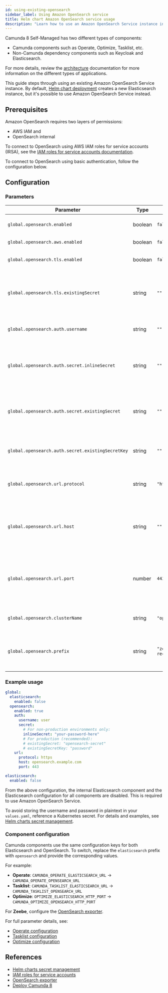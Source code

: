 ```yaml
---
id: using-existing-opensearch
sidebar_label: Using Amazon OpenSearch service
title: Helm chart Amazon OpenSearch service usage
description: "Learn how to use an Amazon OpenSearch Service instance in Camunda 8 Self-Managed deployment."
---
```


Camunda 8 Self-Managed has two different types of components:

- Camunda components such as Operate, Optimize, Tasklist, etc.
- Non-Camunda dependency components such as Keycloak and Elasticsearch.

For more details, review the [architecture](/self-managed/about-self-managed.md#architecture) documentation for more information on the different types of applications.

This guide steps through using an existing Amazon OpenSearch Service instance. By default, [Helm chart deployment](/self-managed/setup/overview.md) creates a new Elasticsearch instance, but it's possible to use Amazon OpenSearch Service instead.

## Prerequisites

Amazon OpenSearch requires two layers of permissions:

- AWS IAM and
- OpenSearch internal

To connect to OpenSearch using AWS IAM roles for service accounts (IRSA), see the [IAM roles for service accounts documentation](/self-managed/deployment/helm/cloud-providers/amazon/amazon-eks/terraform-setup.md#opensearch-module-setup).

To connect to OpenSearch using basic authentication, follow the configuration below.

## Configuration

### Parameters

| Parameter                                         | Type    | Default          | Description                                                                        |
| ------------------------------------------------- | ------- | ---------------- | ---------------------------------------------------------------------------------- |
| `global.opensearch.enabled`                       | boolean | `false`          | Enable external OpenSearch                                                         |
| `global.opensearch.aws.enabled`                   | boolean | `false`          | Enable AWS IRSA                                                                    |
| `global.opensearch.tls.enabled`                   | boolean | `false`          | Enable TLS for external OpenSearch                                                 |
| `global.opensearch.tls.existingSecret`            | string  | `""`             | Provide an already existing TLS secret for connecting to external OpenSearch       |
| `global.opensearch.auth.username`                 | string  | `""`             | The username for external OpenSearch                                               |
| `global.opensearch.auth.secret.inlineSecret`      | string  | `""`             | Provide the password as a plain-text value for non-production usage                |
| `global.opensearch.auth.secret.existingSecret`    | string  | `""`             | Reference an existing Kubernetes Secret containing the password                    |
| `global.opensearch.auth.secret.existingSecretKey` | string  | `""`             | Define the key within the existing secret object                                   |
| `global.opensearch.url.protocol`                  | string  | `"https"`        | Define the external OpenSearch access protocol                                     |
| `global.opensearch.url.host`                      | string  | `""`             | Define the external OpenSearch host, ideally the service name inside the namespace |
| `global.opensearch.url.port`                      | number  | `443`            | Define the external OpenSearch port, under which OpenSearch can be accessed        |
| `global.opensearch.clusterName`                   | string  | `"opensearch"`   | Define the name of the OpenSearch cluster                                          |
| `global.opensearch.prefix`                        | string  | `"zeebe-record"` | Define the prefix used for OpenSearch indices or records                           |

### Example usage

```yaml
global:
  elasticsearch:
    enabled: false
  opensearch:
    enabled: true
    auth:
      username: user
      secret:
        # For non-production environments only:
        inlineSecret: "your-password-here"
        # For production (recommended):
        # existingSecret: "opensearch-secret"
        # existingSecretKey: "password"
    url:
      protocol: https
      host: opensearch.example.com
      port: 443

elasticsearch:
  enabled: false
```

From the above configuration, the internal Elasticsearch component and the Elasticsearch configuration for all components are disabled. This is required to use Amazon OpenSearch Service.

To avoid storing the username and password in plaintext in your `values.yaml`, reference a Kubernetes secret.
For details and examples, see [Helm charts secret management](/self-managed/deployment/helm/configure/secret-management.md).

### Component configuration

Camunda components use the same configuration keys for both Elasticsearch and OpenSearch.
To switch, replace the `elasticsearch` prefix with `opensearch` and provide the corresponding values.

For example:

- **Operate**: `CAMUNDA_OPERATE_ELASTICSEARCH_URL` → `CAMUNDA_OPERATE_OPENSEARCH_URL`
- **Tasklist**: `CAMUNDA_TASKLIST_ELASTICSEARCH_URL` → `CAMUNDA_TASKLIST_OPENSEARCH_URL`
- **Optimize**: `OPTIMIZE_ELASTICSEARCH_HTTP_PORT` → `CAMUNDA_OPTIMIZE_OPENSEARCH_HTTP_PORT`

For **Zeebe**, configure the [OpenSearch exporter](/self-managed/components/orchestration-cluster/zeebe/exporters/opensearch-exporter.md).

For full parameter details, see:

- [Operate configuration](/self-managed/components/orchestration-cluster/operate/operate-configuration.md#settings-for-opensearch)
- [Tasklist configuration](/self-managed/components/orchestration-cluster/tasklist/tasklist-configuration.md#elasticsearch-or-opensearch)
- [Optimize configuration](/self-managed/components/optimize/configuration/system-configuration.md#opensearch)

## References

- [Helm charts secret management](/self-managed/deployment/helm/configure/secret-management.md)
- [IAM roles for service accounts](/self-managed/deployment/helm/cloud-providers/amazon/amazon-eks/terraform-setup.md#opensearch-module-setup)
- [OpenSearch exporter](/self-managed/components/orchestration-cluster/zeebe/exporters/opensearch-exporter.md)
- [Deploy Camunda 8](/self-managed/setup/overview.md)
